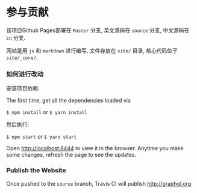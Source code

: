 # 参与贡献

该项目Github Pages部署在 `Master` 分支, 英文源码在 `source` 分支, 中文源码在 `cn` 分支.

网站是用 `js` 和 `markdown` 进行编写, 文件存放在 `site/` 目录, 核心代码位于 `site/_core/`.

### 如何进行改动

安装项目依赖:

The first time, get all the dependencies loaded via

`$ npm install` or `$ yarn install`

然后执行:

`$ npm start` or `$ yarn start`

Open [http://localhost:8444](http://localhost:8444) to view it in the browser.
Anytime you make some changes, refresh the page to see the updates.

### Publish the Website

Once pushed to the `source` branch, Travis CI will publish http://graphql.org
